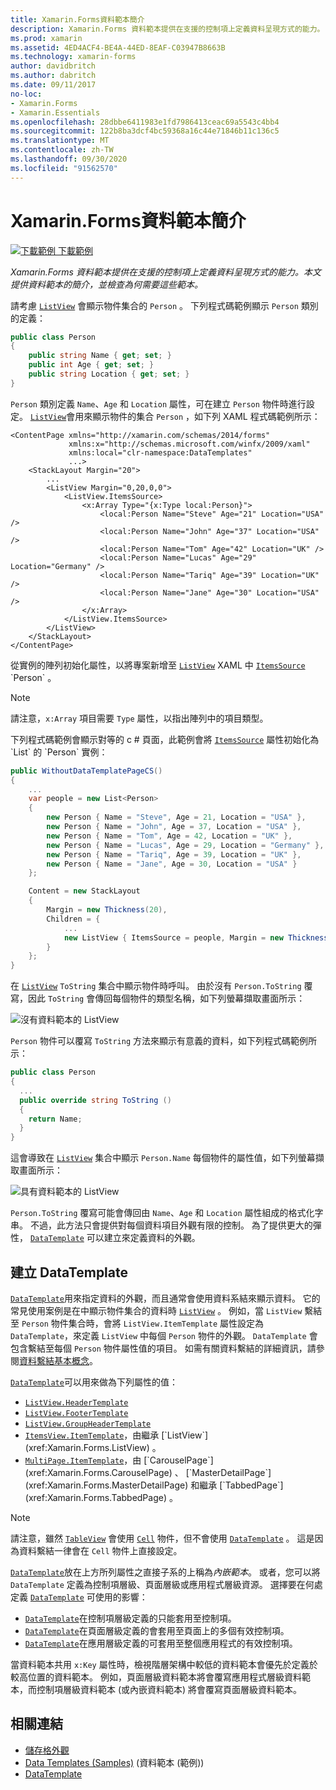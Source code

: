 ```yaml
---
title: Xamarin.Forms資料範本簡介
description: Xamarin.Forms 資料範本提供在支援的控制項上定義資料呈現方式的能力。 本文提供資料範本的簡介，探討為何資料範本是必要的。
ms.prod: xamarin
ms.assetid: 4ED4ACF4-BE4A-44ED-8EAF-C03947B8663B
ms.technology: xamarin-forms
author: davidbritch
ms.author: dabritch
ms.date: 09/11/2017
no-loc:
- Xamarin.Forms
- Xamarin.Essentials
ms.openlocfilehash: 28dbbe6411983e1fd7986413ceac69a5543c4bb4
ms.sourcegitcommit: 122b8ba3dcf4bc59368a16c44e71846b11c136c5
ms.translationtype: MT
ms.contentlocale: zh-TW
ms.lasthandoff: 09/30/2020
ms.locfileid: "91562570"
---
```

# <a name="introduction-to-no-locxamarinforms-data-templates"></a>Xamarin.Forms資料範本簡介

[![下載範例](~/media/shared/download.png) 下載範例](https://docs.microsoft.com/samples/xamarin/xamarin-forms-samples/templates-datatemplates)

_Xamarin.Forms 資料範本提供在支援的控制項上定義資料呈現方式的能力。本文提供資料範本的簡介，並檢查為何需要這些範本。_

請考慮 [`ListView`](xref:Xamarin.Forms.ListView) 會顯示物件集合的 `Person` 。 下列程式碼範例顯示 `Person` 類別的定義：

```csharp
public class Person
{
    public string Name { get; set; }
    public int Age { get; set; }
    public string Location { get; set; }
}
```

`Person` 類別定義 `Name`、`Age` 和 `Location` 屬性，可在建立 `Person` 物件時進行設定。 [`ListView`](xref:Xamarin.Forms.ListView)會用來顯示物件的集合 `Person` ，如下列 XAML 程式碼範例所示：

```xaml
<ContentPage xmlns="http://xamarin.com/schemas/2014/forms"
             xmlns:x="http://schemas.microsoft.com/winfx/2009/xaml"
             xmlns:local="clr-namespace:DataTemplates"
             ...>
    <StackLayout Margin="20">
        ...
        <ListView Margin="0,20,0,0">
            <ListView.ItemsSource>
                <x:Array Type="{x:Type local:Person}">
                    <local:Person Name="Steve" Age="21" Location="USA" />
                    <local:Person Name="John" Age="37" Location="USA" />
                    <local:Person Name="Tom" Age="42" Location="UK" />
                    <local:Person Name="Lucas" Age="29" Location="Germany" />
                    <local:Person Name="Tariq" Age="39" Location="UK" />
                    <local:Person Name="Jane" Age="30" Location="USA" />
                </x:Array>
            </ListView.ItemsSource>
        </ListView>
    </StackLayout>
</ContentPage>
```

從實例的陣列初始化屬性，以將專案新增至 [`ListView`](xref:Xamarin.Forms.ListView) XAML 中 [`ItemsSource`](xref:Xamarin.Forms.ItemsView`1.ItemsSource) `Person` 。

> [!NOTE]
> 請注意，`x:Array` 項目需要 `Type` 屬性，以指出陣列中的項目類型。

下列程式碼範例會顯示對等的 c # 頁面，此範例會將 [`ItemsSource`](xref:Xamarin.Forms.ItemsView`1.ItemsSource) 屬性初始化為 `List` 的 `Person` 實例：

```csharp
public WithoutDataTemplatePageCS()
{
    ...
    var people = new List<Person>
    {
        new Person { Name = "Steve", Age = 21, Location = "USA" },
        new Person { Name = "John", Age = 37, Location = "USA" },
        new Person { Name = "Tom", Age = 42, Location = "UK" },
        new Person { Name = "Lucas", Age = 29, Location = "Germany" },
        new Person { Name = "Tariq", Age = 39, Location = "UK" },
        new Person { Name = "Jane", Age = 30, Location = "USA" }
    };

    Content = new StackLayout
    {
        Margin = new Thickness(20),
        Children = {
            ...
            new ListView { ItemsSource = people, Margin = new Thickness(0, 20, 0, 0) }
        }
    };
}
```

在 [`ListView`](xref:Xamarin.Forms.ListView) `ToString` 集合中顯示物件時呼叫。 由於沒有 `Person.ToString` 覆寫，因此 `ToString` 會傳回每個物件的類型名稱，如下列螢幕擷取畫面所示：

![沒有資料範本的 ListView](introduction-images/no-data-template.png)

`Person` 物件可以覆寫 `ToString` 方法來顯示有意義的資料，如下列程式碼範例所示：

```csharp
public class Person
{
  ...
  public override string ToString ()
  {
    return Name;
  }
}
```

這會導致在 [`ListView`](xref:Xamarin.Forms.ListView) 集合中顯示 `Person.Name` 每個物件的屬性值，如下列螢幕擷取畫面所示：

![具有資料範本的 ListView](introduction-images/override-tostring.png)

`Person.ToString` 覆寫可能會傳回由 `Name`、`Age` 和 `Location` 屬性組成的格式化字串。 不過，此方法只會提供對每個資料項目外觀有限的控制。 為了提供更大的彈性， [`DataTemplate`](xref:Xamarin.Forms.DataTemplate) 可以建立來定義資料的外觀。

## <a name="creating-a-datatemplate"></a>建立 DataTemplate

[`DataTemplate`](xref:Xamarin.Forms.DataTemplate)用來指定資料的外觀，而且通常會使用資料系結來顯示資料。 它的常見使用案例是在中顯示物件集合的資料時 [`ListView`](xref:Xamarin.Forms.ListView) 。 例如，當 `ListView` 繫結至 `Person` 物件集合時，會將 `ListView.ItemTemplate` 屬性設定為 `DataTemplate`，來定義 `ListView` 中每個 `Person` 物件的外觀。 `DataTemplate` 會包含繫結至每個 `Person` 物件屬性值的項目。 如需有關資料繫結的詳細資訊，請參閱[資料繫結基本概念](~/xamarin-forms/xaml/xaml-basics/data-binding-basics.md)。

[`DataTemplate`](xref:Xamarin.Forms.DataTemplate)可以用來做為下列屬性的值：

- [`ListView.HeaderTemplate`](xref:Xamarin.Forms.ListView.HeaderTemplate)
- [`ListView.FooterTemplate`](xref:Xamarin.Forms.ListView.FooterTemplate)
- [`ListView.GroupHeaderTemplate`](xref:Xamarin.Forms.ListView.GroupHeaderTemplate)
- [`ItemsView.ItemTemplate`](xref:Xamarin.Forms.ItemsView`1)，由繼承 [`ListView`](xref:Xamarin.Forms.ListView) 。
- [`MultiPage.ItemTemplate`](xref:Xamarin.Forms.MultiPage`1)，由 [`CarouselPage`](xref:Xamarin.Forms.CarouselPage) 、 [`MasterDetailPage`](xref:Xamarin.Forms.MasterDetailPage) 和繼承 [`TabbedPage`](xref:Xamarin.Forms.TabbedPage) 。

> [!NOTE]
> 請注意，雖然 [`TableView`](xref:Xamarin.Forms.TableView) 會使用 [`Cell`](xref:Xamarin.Forms.Cell) 物件，但不會使用 [`DataTemplate`](xref:Xamarin.Forms.DataTemplate) 。 這是因為資料繫結一律會在 `Cell` 物件上直接設定。

[`DataTemplate`](xref:Xamarin.Forms.DataTemplate)放在上方所列屬性之直接子系的上稱為*內嵌範本*。 或者，您可以將 `DataTemplate` 定義為控制項層級、頁面層級或應用程式層級資源。 選擇要在何處定義 [`DataTemplate`](xref:Xamarin.Forms.DataTemplate) 可使用的影響：

- [`DataTemplate`](xref:Xamarin.Forms.DataTemplate)在控制項層級定義的只能套用至控制項。
- [`DataTemplate`](xref:Xamarin.Forms.DataTemplate)在頁面層級定義的會套用至頁面上的多個有效控制項。
- [`DataTemplate`](xref:Xamarin.Forms.DataTemplate)在應用層級定義的可套用至整個應用程式的有效控制項。

當資料範本共用 `x:Key` 屬性時，檢視階層架構中較低的資料範本會優先於定義於較高位置的資料範本。 例如，頁面層級資料範本將會覆寫應用程式層級資料範本，而控制項層級資料範本 (或內嵌資料範本) 將會覆寫頁面層級資料範本。

## <a name="related-links"></a>相關連結

- [儲存格外觀](~/xamarin-forms/user-interface/listview/customizing-cell-appearance.md)
- [Data Templates (Samples)](/samples/xamarin/xamarin-forms-samples/templates-datatemplates) (資料範本 (範例))
- [DataTemplate](xref:Xamarin.Forms.DataTemplate)